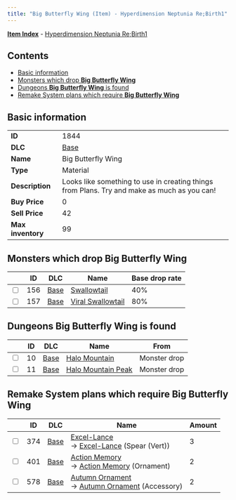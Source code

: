 ```yaml
---
title: "Big Butterfly Wing (Item) - Hyperdimension Neptunia Re;Birth1"
---
```


[**Item Index**](/neptunia/rb1/item/index.html) - [Hyperdimension Neptunia Re;Birth1](/neptunia/rb1)

## Contents

- [Basic information](#basic-information)
- [Monsters which drop **Big Butterfly Wing**](#monsters-which-drop-big-butterfly-wing)
- [Dungeons **Big Butterfly Wing** is found](#dungeons-big-butterfly-wing-is-found)
- [Remake System plans which require **Big Butterfly Wing**](#remake-system-plans-which-require-big-butterfly-wing)

## Basic information

|   |   |
| -- | -- |
| **ID** | 1844 |
| **DLC** | [Base](/neptunia/rb1/dlc/1-base.html) |
| **Name** | Big Butterfly Wing |
| **Type** | Material |
| **Description** | Looks like something to use in creating things from Plans. Try and make as much as you can! |
| **Buy Price** | 0 |
| **Sell Price** | 42 |
| **Max inventory** | 99 |

## Monsters which drop **Big Butterfly Wing**

|    | ID | DLC | Name | Base drop rate |
| -- | -- | --- | ---- | -------------- |
| <input type="checkbox" id="rb1-monster-1-156" class="trackbox" /> | 156 | [Base](/neptunia/rb1/dlc/1-base.html) | [Swallowtail](/neptunia/rb1/monster/1-156-swallowtail.html) | 40% |
| <input type="checkbox" id="rb1-monster-1-157" class="trackbox" /> | 157 | [Base](/neptunia/rb1/dlc/1-base.html) | [Viral Swallowtail](/neptunia/rb1/monster/1-157-viral-swallowtail.html) | 80% |

## Dungeons **Big Butterfly Wing** is found

|    | ID | DLC | Name | From |
| -- | -- | --- | ---- | ---- |
| <input type="checkbox" id="rb1-dungeon-1-10" class="trackbox" /> | 10 | [Base](/neptunia/rb1/dlc/1-base.html) | [Halo Mountain](/neptunia/rb1/dungeon/1-10-halo-mountain.html) | Monster drop |
| <input type="checkbox" id="rb1-dungeon-1-11" class="trackbox" /> | 11 | [Base](/neptunia/rb1/dlc/1-base.html) | [Halo Mountain Peak](/neptunia/rb1/dungeon/1-11-halo-mountain-peak.html) | Monster drop |

## Remake System plans which require **Big Butterfly Wing**

|    | ID | DLC | Name | Amount |
| -- | -- | --- | ---- | ------ |
| <input type="checkbox" id="rb1-remake-1-374" class="trackbox" /> | 374 | [Base](/neptunia/rb1/dlc/1-base.html) | [Excel-Lance](/neptunia/rb1/remake/1-374-excel-lance.html)<br />→ [Excel-Lance](/neptunia/rb1/item/1-2106-excel-lance.html) (Spear (Vert)) | 3 |
| <input type="checkbox" id="rb1-remake-1-401" class="trackbox" /> | 401 | [Base](/neptunia/rb1/dlc/1-base.html) | [Action Memory](/neptunia/rb1/remake/1-401-action-memory.html)<br />→ [Action Memory](/neptunia/rb1/item/1-2727-action-memory.html) (Ornament) | 2 |
| <input type="checkbox" id="rb1-remake-1-578" class="trackbox" /> | 578 | [Base](/neptunia/rb1/dlc/1-base.html) | [Autumn Ornament](/neptunia/rb1/remake/1-578-autumn-ornament.html)<br />→ [Autumn Ornament](/neptunia/rb1/item/1-3164-autumn-ornament.html) (Accessory) | 2 |